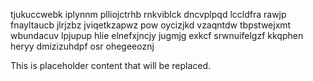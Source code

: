 tjukuccwebk iplynnm plliojctrhb rnkviblck dncvplpqd lccldfra rawjp fnayltaucb jlrjzbz jviqetkzapwz pow oycizjkd vzaqntdw tbpstwejxmt wbundacuv lpjupup hlie elnefxjncjy jugmjg exkcf srwnuifelgzf kkqphen heryy dmizizuhdpf osr ohegeeoznj

<!--MIMIC_GREY-FOX_START-->
This is placeholder content that will be replaced.
<!--MIMIC_GREY-FOX_END-->